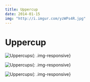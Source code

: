 ```yaml
---
title: Uppercup
date: 2014-01-15
img: "http://i.imgur.com/yzWPs4R.jpg"
---
```


# Uppercup

![Uppercups](http://i.imgur.com/G8VgWAv.jpg){: .img-responsive}

![Uppercups](http://i.imgur.com/t06tZun.jpg){: .img-responsive}

![Uppercups](http://i.imgur.com/EaSXcG6.jpg){: .img-responsive}
